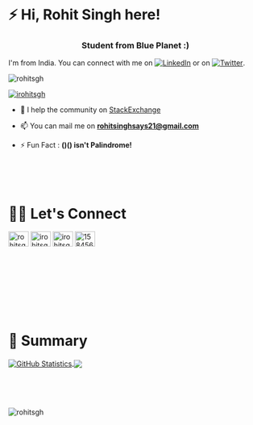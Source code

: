<!--Remove Comment by removing -->
<!-- # [![header](link)](github.com/RohitSgh) -->


# ⚡ Hi, Rohit Singh here!

<h3 align="center">Student from Blue Planet :) 
 </h3>

I'm from India. You can connect with me on [![LinkedIn][3.2]][3] or on [![Twitter][1.2]][1].

<p align="left"> <img src="https://komarev.com/ghpvc/?username=rohitsgh&label=Profile%20views&color=0e75b6&style=flat" alt="rohitsgh" /> </p>

<!--<p align="left"> <a href="https://github.com/ryo-ma/github-profile-trophy"><img src="https://github-profile-trophy.vercel.app/?username=rohitsgh" alt="rohitsgh" /></a> </p>-->

<p align="left"> <a href="https://twitter.com/irohitsgh" target="blank"><img src="https://img.shields.io/twitter/follow/irohitsgh?logo=twitter&style=for-the-badge" alt="irohitsgh" /></a> </p>

<!--- 🤔 I’m looking for help with [github-profile-readme-generator](https://github.com/rahuldkjain/github-profile-readme-generator)

- 💬 Ask me about **react, vue and gsap**

- 👨‍💻 All of my projects are available at [rahuldkjain](https://rahuldkjain.github.io)-->

- 📝 I help the community on [StackExchange](https://stackexchange.com/users/21501569/rohit-singh?tab=accounts)

- 📫 You can mail me on **rohitsinghsays21@gmail.com**

- ⚡ Fun Fact :  **()() isn't Palindrome!**

<!--### Blogs posts-->
<!-- BLOG-POST-LIST:START -->
<!-- BLOG-POST-LIST:END -->
<br><br><br>

# 🤝🏻 Let's Connect
<p align="center">

  <a href="https://dev.to/rohitsgh" target="blank"><img align="center" src="https://raw.githubusercontent.com/rahuldkjain/github-profile-readme-generator/master/src/images/icons/Social/devto.svg" alt="rohitsgh" height="30" width="40" /></a>
  <a href="https://twitter.com/irohitsgh" target="blank"><img align="center" src="https://raw.githubusercontent.com/rahuldkjain/github-profile-readme-generator/master/src/images/icons/Social/twitter.svg" alt="irohitsgh" height="30" width="40" /></a>
  <a href="https://linkedin.com/in/irohitsgh" target="blank"><img align="center" src="https://raw.githubusercontent.com/rahuldkjain/github-profile-readme-generator/master/src/images/icons/Social/linked-in-alt.svg" alt="irohitsgh" height="30" width="40" /></a>
  <a href="https://stackoverflow.com/users/15845697" target="blank"><img align="center" src="https://raw.githubusercontent.com/rahuldkjain/github-profile-readme-generator/master/src/images/icons/Social/stack-overflow.svg" alt="15845697" height="30" width="40" /></a>
  <!--<a href="https://kaggle.com/rohitsgh" target="blank"><img align="center" src="https://raw.githubusercontent.com/rahuldkjain/github-profile-readme-generator/master/src/images/icons/Social/kaggle.svg" alt="rohitsgh" height="30" width="40" /></a>
<a href="https://www.leetcode.com/rohitsgh" target="blank"><img align="center" src="https://raw.githubusercontent.com/rahuldkjain/github-profile-readme-generator/master/src/images/icons/Social/leet-code.svg" alt="rohitsgh" height="30" width="40" /></a>-->
</p>







<br><br><br>

<!-- #  🔧 Language and Technologies
<p align="left"> 
  
  <a href="https://developer.android.com" target="_blank" rel="noreferrer"> <img src="https://raw.githubusercontent.com/devicons/devicon/master/icons/android/android-original-wordmark.svg" alt="android" width="40" height="40"/> </a> 
  
  <a href="https://www.cprogramming.com/" target="_blank" rel="noreferrer"> <img src="https://raw.githubusercontent.com/devicons/devicon/master/icons/c/c-original.svg" alt="c" width="40" height="40"/> </a> 
  
  <a href="https://www.w3schools.com/cpp/" target="_blank" rel="noreferrer"> <img src="https://raw.githubusercontent.com/devicons/devicon/master/icons/cplusplus/cplusplus-original.svg" alt="cplusplus" width="40" height="40"/> </a>
  
  <a href="https://www.w3schools.com/css/" target="_blank" rel="noreferrer"> <img src="https://raw.githubusercontent.com/devicons/devicon/master/icons/css3/css3-original-wordmark.svg" alt="css3" width="40" height="40"/> </a> 
  
  <a href="https://www.djangoproject.com/" target="_blank" rel="noreferrer"> <img src="https://raw.githubusercontent.com/devicons/devicon/master/icons/django/django-original.svg" alt="django" width="40" height="40"/> </a> 
  
  <a href="https://flutter.dev" target="_blank" rel="noreferrer"> <img src="https://www.vectorlogo.zone/logos/flutterio/flutterio-icon.svg" alt="flutter" width="40" height="40"/> </a>
  
  <a href="https://git-scm.com/" target="_blank" rel="noreferrer"> <img src="https://www.vectorlogo.zone/logos/git-scm/git-scm-icon.svg" alt="git" width="40" height="40"/> </a>
  
  <a href="https://graphql.org" target="_blank" rel="noreferrer"> <img src="https://www.vectorlogo.zone/logos/graphql/graphql-icon.svg" alt="graphql" width="40" height="40"/> </a> 
  
  <a href="https://www.w3.org/html/" target="_blank" rel="noreferrer"> <img src="https://raw.githubusercontent.com/devicons/devicon/master/icons/html5/html5-original-wordmark.svg" alt="html5" width="40" height="40"/> </a> 
  
  <a href="https://developer.mozilla.org/en-US/docs/Web/JavaScript" target="_blank" rel="noreferrer"> <img src="https://raw.githubusercontent.com/devicons/devicon/master/icons/javascript/javascript-original.svg" alt="javascript" width="40" height="40"/> </a> 
  
  <a href="https://www.mathworks.com/" target="_blank" rel="noreferrer"> <img src="https://upload.wikimedia.org/wikipedia/commons/2/21/Matlab_Logo.png" alt="matlab" width="40" height="40"/> </a> 
  
  <a href="https://www.mongodb.com/" target="_blank" rel="noreferrer"> <img src="https://raw.githubusercontent.com/devicons/devicon/master/icons/mongodb/mongodb-original-wordmark.svg" alt="mongodb" width="40" height="40"/> </a> 
  
  <a href="https://www.mysql.com/" target="_blank" rel="noreferrer"> <img src="https://raw.githubusercontent.com/devicons/devicon/master/icons/mysql/mysql-original-wordmark.svg" alt="mysql" width="40" height="40"/> </a> 
  
  <a href="https://www.oracle.com/" target="_blank" rel="noreferrer"> <img src="https://raw.githubusercontent.com/devicons/devicon/master/icons/oracle/oracle-original.svg" alt="oracle" width="40" height="40"/> </a> 
  
  <a href="https://pandas.pydata.org/" target="_blank" rel="noreferrer"> <img src="https://raw.githubusercontent.com/devicons/devicon/2ae2a900d2f041da66e950e4d48052658d850630/icons/pandas/pandas-original.svg" alt="pandas" width="40" height="40"/> </a> 
  
  <a href="https://www.photoshop.com/en" target="_blank" rel="noreferrer"> <img src="https://raw.githubusercontent.com/devicons/devicon/master/icons/photoshop/photoshop-line.svg" alt="photoshop" width="40" height="40"/> </a> 
  
  <a href="https://www.php.net" target="_blank" rel="noreferrer"> <img src="https://raw.githubusercontent.com/devicons/devicon/master/icons/php/php-original.svg" alt="php" width="40" height="40"/> </a> 
  
  <a href="https://www.python.org" target="_blank" rel="noreferrer"> <img src="https://raw.githubusercontent.com/devicons/devicon/master/icons/python/python-original.svg" alt="python" width="40" height="40"/> </a>
  
  <a href="https://pytorch.org/" target="_blank" rel="noreferrer"> <img src="https://www.vectorlogo.zone/logos/pytorch/pytorch-icon.svg" alt="pytorch" width="40" height="40"/> </a>
  
  <a href="https://reactjs.org/" target="_blank" rel="noreferrer"> <img src="https://raw.githubusercontent.com/devicons/devicon/master/icons/react/react-original-wordmark.svg" alt="react" width="40" height="40"/> </a> 
  
  <a href="https://scikit-learn.org/" target="_blank" rel="noreferrer"> <img src="https://upload.wikimedia.org/wikipedia/commons/0/05/Scikit_learn_logo_small.svg" alt="scikit_learn" width="40" height="40"/> </a> 
  
  <a href="https://www.tensorflow.org" target="_blank" rel="noreferrer"> <img src="https://www.vectorlogo.zone/logos/tensorflow/tensorflow-icon.svg" alt="tensorflow" width="40" height="40"/> </a> </p>
-->

<br><br><br>


#  📔 Summary


<!--<p><img align="left" src="https://github-readme-stats.vercel.app/api/top-langs?username=rohitsgh&show_icons=true&locale=en&layout=compact" alt="rohitsgh" /></p>-->

<!--<p><img align="center" src="https://github-readme-stats.vercel.app/api?username=rohitsgh&show_icons=true&locale=en" alt="rohitsgh" /></p>-->


<a href="https://github.com/RohitSgh/RohitSgh">
  <img align="center" src="https://github-readme-stats.vercel.app/api?username=RohitSgh&show_icons=true&line_height=27&count_private=true&title_color=ffffff&text_color=c9cacc&icon_color=2bbc8a&bg_color=1d1f21" alt="GitHub Statistics" />
</a>
<a href="https://github.com/RohitSgh/RohitSgh">
  <img align="center" src="https://github-readme-stats.vercel.app/api/top-langs/?username=RohitSgh&hide=java,html,tex&title_color=ffffff&text_color=c9cacc&icon_color=2bbc8a&bg_color=1d1f21&langs_count=3" />
</a>


<br><br><br>

<p><img align="center" src="https://github-readme-streak-stats.herokuapp.com/?user=rohitsgh&" alt="rohitsgh" /></p>








<!-- icons with padding -->

[1.1]: http://i.imgur.com/tXSoThF.png (twitter icon with padding)
[2.1]: http://i.imgur.com/0o48UoR.png (github icon with padding)

<!-- icons without padding -->

[1.2]: http://i.imgur.com/wWzX9uB.png (twitter icon without padding)
[2.2]: http://i.imgur.com/9I6NRUm.png (github icon without padding)
[3.2]: https://raw.githubusercontent.com/MartinHeinz/MartinHeinz/master/linkedin-3-16.png (LinkedIn icon without padding)
[3.3]: https://raw.githubusercontent.com/rahuldkjain/github-profile-readme-generator/master/src/images/icons/Social/stack-overflow.svg


<!-- links to your social media accounts -->

[1]: https://twitter.com/iRohitSgh
[2]: https://github.com/RohitSgh
[3]: https://www.linkedin.com/in/iRohitSgh
[4]: https://stackexchange.com/users/21501569/rohit-singh?tab=accounts
